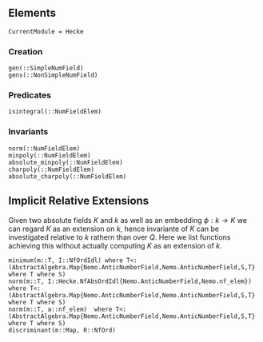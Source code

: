 ## Elements

```@meta
CurrentModule = Hecke
```

### Creation

```@docs
gen(::SimpleNumField)
gens(::NonSimpleNumField)
```

### Predicates

```@docs
isintegral(::NumFieldElem)
```

### Invariants

```@docs
norm(::NumFieldElem)
minpoly(::NumFieldElem)
absolute_minpoly(::NumFieldElem)
charpoly(::NumFieldElem)
absolute_charpoly(::NumFieldElem)
```

## Implicit Relative Extensions
Given two absolute fields $K$ and $k$ as well as an embedding $\phi:k \to K$
we can regard $K$ as an extension on $k$, hence invariante of $K$ can
be investigated relative to $k$ rathern than over $Q$.
Here we list functions achieving this without actually computing
$K$ as an extension of $k$.

```@docs
minimum(m::T, I::NfOrdIdl) where T<:(AbstractAlgebra.Map{Nemo.AnticNumberField,Nemo.AnticNumberField,S,T} where T where S)
norm(m::T, I::Hecke.NfAbsOrdIdl{Nemo.AnticNumberField,Nemo.nf_elem}) where T<:(AbstractAlgebra.Map{Nemo.AnticNumberField,Nemo.AnticNumberField,S,T} where T where S)
norm(m::T, a::nf_elem)  where T<:(AbstractAlgebra.Map{Nemo.AnticNumberField,Nemo.AnticNumberField,S,T} where T where S)
discriminant(m::Map, R::NfOrd)
```
